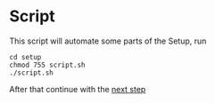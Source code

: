 # Script

This script will automate some parts of the Setup, run

```shell
cd setup
chmod 755 script.sh
./script.sh
```

After that continue with the [next step](Readme.md#Step-3)
